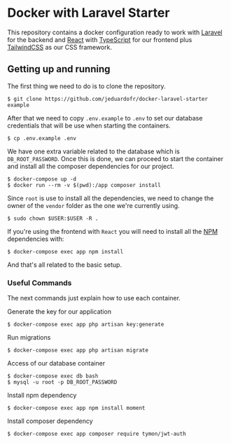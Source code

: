 # Docker with Laravel Starter

This repository contains a docker configuration ready to work with
[Laravel](https://laravel.com/) for the backend and [React](https://reactjs.org/)
with [TypeScript](https://www.typescriptlang.org/) for our frontend plus
[TailwindCSS](https://tailwindcss.com/) as our CSS framework.

## Getting up and running

The first thing we need to do is to clone the repository.

    $ git clone https://github.com/jeduardofr/docker-laravel-starter example

After that we need to copy `.env.example` to `.env` to set our database credentials
that will be use when starting the containers.

    $ cp .env.example .env

We have one extra variable related to the database which is `DB_ROOT_PASSWORD`.
Once this is done, we can proceed to start the container and install all the
composer dependencies for our project.

    $ docker-compose up -d
    $ docker run --rm -v $(pwd):/app composer install

Since `root` is use to install all the dependencies, we need to change the owner
of the `vendor` folder as the one we're currently using.

    $ sudo chown $USER:$USER -R .

If you're using the frontend with `React` you will need to install all the
[NPM](https://nodejs.org) dependencies with:

    $ docker-compose exec app npm install

And that's all related to the basic setup.

### Useful Commands

The next commands just explain how to use each container.

Generate the key for our application

    $ docker-compose exec app php artisan key:generate

Run migrations

    $ docker-compose exec app php artisan migrate

Access of our database container

    $ docker-compose exec db bash
    $ mysql -u root -p DB_ROOT_PASSWORD

Install npm dependency

    $ docker-compose exec app npm install moment

Install composer dependency

    $ docker-compose exec app composer require tymon/jwt-auth
